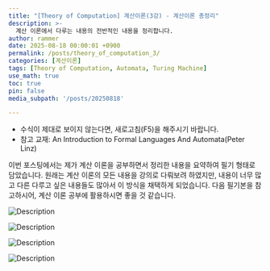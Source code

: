 ```yaml
---
title: "[Theory of Computation] 계산이론(3강) - 계산이론 총정리"
description: >-
  계산 이론에서 다루는 내용의 전반적인 내용을 정리합니다.
author: rammer
date: 2025-08-18 00:00:01 +0900
permalink: /posts/theory_of_computation_3/
categories: [계산이론]
tags: [Theory of Computation, Automata, Turing Machine]
use_math: true
toc: true
pin: false
media_subpath: '/posts/20250818'

---
```

  * 수식이 제대로 보이지 않는다면, 새로고침(F5)을 해주시기 바랍니다.  
  * 참고 교재: An Introduction to Formal Languages And Automata(Peter Linz)

이번 포스팅에서는 제가 계산 이론을 공부하면서 정리한 내용을 요약하여 필기 형태로 담았습니다. 원래는 계산 이론의 모든 내용을 강의로 다뤄보려 하였지만, 내용이 너무 많고 다른 다루고 싶은 내용들도 많아서 이 방식을 채택하게 되었습니다. 다음 필기본을 참고하시어, 계산 이론 공부에 활용하시면 좋을 것 같습니다.

<img src="../../assets/img/resources/theory_of_computation/toc_1.jpg"
     alt="Description"
     loading="lazy"
     class="image-style">

<img src="../../assets/img/resources/theory_of_computation/toc_2.jpg"
     alt="Description"
     loading="lazy"
     class="image-style">

<img src="../../assets/img/resources/theory_of_computation/toc_3.jpg"
     alt="Description"
     loading="lazy"
     class="image-style">

<img src="../../assets/img/resources/theory_of_computation/toc_4.jpg"
     alt="Description"
     loading="lazy"
     class="image-style">
